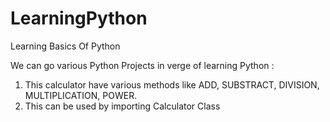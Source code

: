# LearningPython
Learning Basics Of Python

We can go various Python Projects in verge of learning Python :

1. This calculator have various methods like ADD, SUBSTRACT, DIVISION, MULTIPLICATION, POWER.
2. This can be used by importing Calculator Class